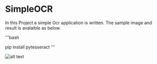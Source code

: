 # SimpleOCR

In this Project a simple Ocr application is written. The sample image and result is avalaible as below.

'''bash 

pip install pytesseract
'''

![alt text](http://url/to/img.png)
